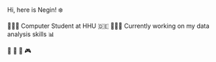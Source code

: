 Hi, here is Negin! ❄️

👩🏻‍🎓 Computer Student at HHU 🇩🇪
👩🏻‍💻 Currently working on my data analysis skills 📊


📖
🎻
🎨
🎮

